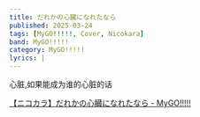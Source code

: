 ```yaml
---
title: だれかの心臓になれたなら
published: 2025-03-24
tags: [MyGO!!!!!, Cover, Nicokara]
band: MyGO!!!!!
category: MyGO!!!!!
lyrics: |
---
```

心脏,如果能成为谁的心脏的话

<summary>
    <a href="https://www.bilibili.com/video/BV1amZdYhEq6/">
        【ニコカラ】だれかの心臓になれたなら - MyGO!!!!!
    </a>
</summary>
